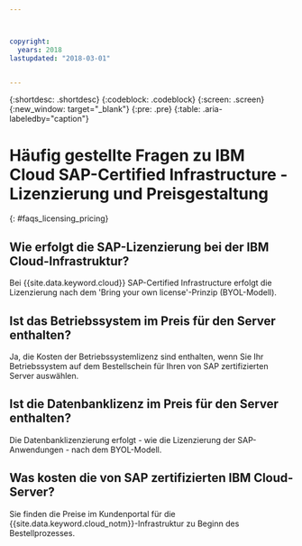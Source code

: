 ```yaml
---



copyright:
  years: 2018
lastupdated: "2018-03-01"


---
```


{:shortdesc: .shortdesc}
{:codeblock: .codeblock}
{:screen: .screen}
{:new_window: target="_blank"}
{:pre: .pre}
{:table: .aria-labeledby="caption"}

# Häufig gestellte Fragen zu IBM Cloud SAP-Certified Infrastructure - Lizenzierung und Preisgestaltung
{: #faqs_licensing_pricing}

## Wie erfolgt die SAP-Lizenzierung bei der IBM Cloud-Infrastruktur?

Bei {{site.data.keyword.cloud}} SAP-Certified Infrastructure erfolgt die Lizenzierung nach dem 'Bring your own license'-Prinzip (BYOL-Modell).

## Ist das Betriebssystem im Preis für den Server enthalten?

Ja, die Kosten der Betriebssystemlizenz sind enthalten, wenn Sie Ihr Betriebssystem auf dem Bestellschein für Ihren von SAP zertifizierten Server auswählen.

## Ist die Datenbanklizenz im Preis für den Server enthalten?

Die Datenbanklizenzierung erfolgt - wie die Lizenzierung der SAP-Anwendungen - nach dem BYOL-Modell.

## Was kosten die von SAP zertifizierten IBM Cloud-Server?

Sie finden die Preise im Kundenportal für die {{site.data.keyword.cloud_notm}}-Infrastruktur zu Beginn des Bestellprozesses.
